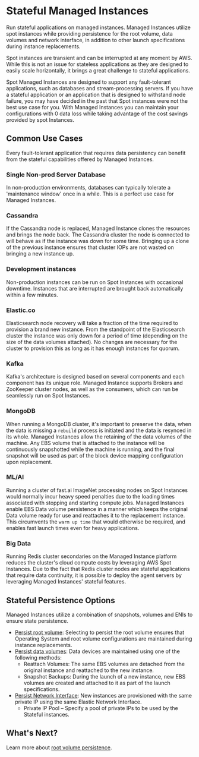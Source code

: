 # Stateful Managed Instances

Run stateful applications on managed instances. Managed Instances utilize spot instances while providing persistence for the root volume, data volumes and network interface, in addition to other launch specifications during instance replacements.

Spot instances are transient and can be interrupted at any moment by AWS. While this is not an issue for stateless applications as they are designed to easily scale horizontally, it brings a great challenge to stateful applications.

Spot Managed Instances are designed to support any fault-tolerant applications, such as databases and stream-processing servers. If you have a stateful application or an application that is designed to withstand node failure, you may have decided in the past that Spot instances were not the best use case for you. With Managed Instances you can maintain your configurations with 0 data loss while taking advantage of the cost savings provided by spot Instances.

## Common Use Cases

Every fault-tolerant application that requires data persistency can benefit from the stateful capabilities offered by Managed Instances.

### Single Non-prod Server Database

In non-production environments, databases can typically tolerate a 'maintenance window' once in a while. This is a perfect use case for Managed Instances.

### Cassandra

If the Cassandra node is replaced, Managed Instance clones the resources and brings the node back. The Cassandra cluster the node is connected to will behave as if the instance was down for some time. Bringing up a clone of the previous instance ensures that cluster IOPs are not wasted on bringing a new instance up.

### Development instances

Non-production instances can be run on Spot Instances with occasional downtime. Instances that are interrupted are brought back automatically within a few minutes.

### Elastic.co

Elasticsearch node recovery will take a fraction of the time required to provision a brand new instance. From the standpoint of the Elasticsearch cluster the instance was only down for a period of time (depending on the size of the data volumes attached). No changes are necessary for the cluster to provision this as long as it has enough instances for quorum.

### Kafka

Kafka's architecture is designed based on several components and each component has its unique role. Managed Instance supports Brokers and ZooKeeper cluster nodes, as well as the consumers, which can run be seamlessly run on Spot Instances.

### MongoDB

When running a MongoDB cluster, it's important to preserve the data, when the data is missing a `rebuild` process is initiated and the data is resynced in its whole. Managed Instances allow the retaining of the data volumes of the machine. Any EBS volume that is attached to the instance will be continuously snapshotted while the machine is running, and the final snapshot will be used as part of the block device mapping configuration upon replacement.

### ML/AI

Running a cluster of fast.ai ImageNet processing nodes on Spot Instances would normally incur heavy speed penalties due to the loading times associated with stopping and starting compute jobs. Managed Instances enable EBS Data volume persistence in a manner which keeps the original Data volume ready for use and reattaches it to the replacement instance. This circumvents the `warm up time` that would otherwise be required, and enables fast launch times even for heavy applications.

### Big Data

Running Redis cluster secondaries on the Managed Instance platform reduces the cluster's cloud compute costs by leveraging AWS Spot Instances. Due to the fact that Redis cluster nodes are stateful applications that require data continuity, it is possible to deploy the agent servers by leveraging Managed Instances' stateful features.

## Stateful Persistence Options

Managed Instances utilize a combination of snapshots, volumes and ENIs to ensure state persistence.

- [Persist root volume](managed-instance/features/root-volume-persistence): Selecting to persist the root volume ensures that Operating System and root volume configurations are maintained during instance replacements.
- [Persist data volumes](managed-instance/features/data-volume-persistence): Data devices are maintained using one of the following methods:
  - Reattach Volumes: The same EBS volumes are detached from the original instance and reattached to the new instance.
  - Snapshot Backups: During the launch of a new instance, new EBS volumes are created and attached to it as part of the launch specifications.
- [Persist Network Interface](managed-instance/features/network-persistence): New instances are provisioned with the same private IP using the same Elastic Network Interface.
  - Private IP Pool – Specify a pool of private IPs to be used by the Stateful instances.

## What's Next?

Learn more about [root volume persistence](managed-instance/features/root-volume-persistence).
